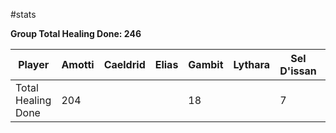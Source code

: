 #stats 

**Group Total Healing Done: 246**

| Player             | Amotti | Caeldrid | Elias | Gambit | Lythara | Sel D'issan | Wild Bill |
| ------------------ | ------ | -------- | ----- | ------ | ------- | ----------- | --------- |
| Total Healing Done | 204    |          |       | 18     |         | 7           | 17        |
